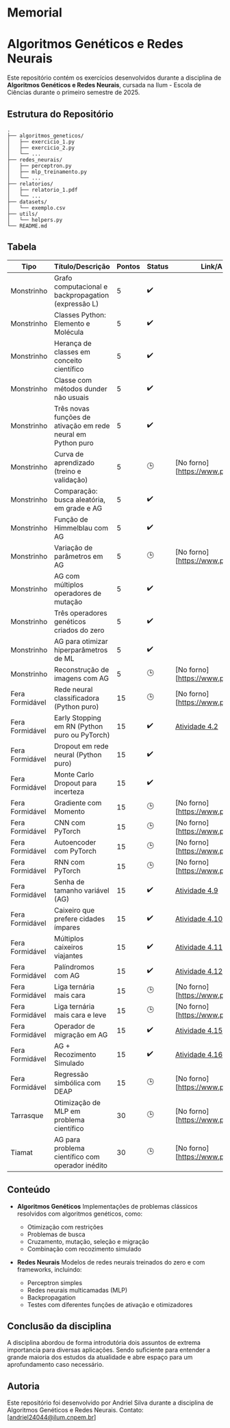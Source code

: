 # Memorial

# Algoritmos Genéticos e Redes Neurais

Este repositório contém os exercícios desenvolvidos durante a disciplina de **Algoritmos Genéticos e Redes Neurais**, cursada na Ilum - Escola de Ciências durante o primeiro semestre de 2025.

## Estrutura do Repositório

```
.
├── algoritmos_geneticos/
│   ├── exercicio_1.py
│   ├── exercicio_2.py
│   └── ...
├── redes_neurais/
│   ├── perceptron.py
│   ├── mlp_treinamento.py
│   └── ...
├── relatorios/
│   ├── relatorio_1.pdf
│   └── ...
├── datasets/
│   └── exemplo.csv
├── utils/
│   └── helpers.py
└── README.md
```
## Tabela

| Tipo             | Título/Descrição                                                          | Pontos | Status | Link/Arquivo                        |
|------------------|---------------------------------------------------------------------------|--------|--------|-------------------------------------|
| Monstrinho       | Grafo computacional e backpropagation (expressão L)                      | 5      |    ✔️    |                                     |
| Monstrinho       | Classes Python: Elemento e Molécula                                       | 5      |   ✔️     |                                     |
| Monstrinho       | Herança de classes em conceito científico                                 | 5      |    ✔️    |                                     |
| Monstrinho       | Classe com métodos dunder não usuais                                      | 5      |    ✔️    |                                     |
| Monstrinho       | Três novas funções de ativação em rede neural em Python puro              | 5      |    ✔️    |                                     |
| Monstrinho       | Curva de aprendizado (treino e validação)                                 | 5      |     🕒   |[No forno][https://www.pudim.com.br/]|
| Monstrinho       | Comparação: busca aleatória, em grade e AG                                | 5      |   ✔️     |                                     |
| Monstrinho       | Função de Himmelblau com AG                                               | 5      |     ✔️   |                                     |
| Monstrinho       | Variação de parâmetros em AG                                              | 5      |   🕒     |[No forno][https://www.pudim.com.br/]|
| Monstrinho       | AG com múltiplos operadores de mutação                                    | 5      |    ✔️    |                                     |
| Monstrinho       | Três operadores genéticos criados do zero                                 | 5      |    ✔️    |                                     |
| Monstrinho       | AG para otimizar hiperparâmetros de ML                                    | 5      |    ✔️    |                                     |
| Monstrinho       | Reconstrução de imagens com AG                                            | 5      |     🕒   |[No forno][https://www.pudim.com.br/]|
| Fera Formidável  | Rede neural classificadora (Python puro)                                  | 15     |    🕒    |[No forno][https://www.pudim.com.br/]|
| Fera Formidável  | Early Stopping em RN (Python puro ou PyTorch)                            | 15     |     ✔️   |[Atividade 4.2](https://github.com/Andriel24044/Memorial/blob/7d5fc47fad9f150d17b1261cdcfbfc36c423fcbc/Redes%20Neurais/Feras%20Formid%C3%A1veis/4.2/4.2.ipynb)|
| Fera Formidável  | Dropout em rede neural (Python puro)                                     | 15     |      ✔️  |                                     |
| Fera Formidável  | Monte Carlo Dropout para incerteza                                       | 15     |     ✔️   |                                     |
| Fera Formidável  | Gradiente com Momento                                                     | 15     |    🕒    |[No forno][https://www.pudim.com.br/]|
| Fera Formidável  | CNN com PyTorch                                                           | 15     |    🕒    |[No forno][https://www.pudim.com.br/]|
| Fera Formidável  | Autoencoder com PyTorch                                                  | 15     |     🕒   |[No forno][https://www.pudim.com.br/]|
| Fera Formidável  | RNN com PyTorch                                                           | 15     |     🕒   |[No forno][https://www.pudim.com.br/]|
| Fera Formidável  | Senha de tamanho variável (AG)                                           | 15     |    ✔️    |[Atividade 4.9](https://github.com/Andriel24044/Memorial/blob/2d3e444334174b03ee9d1c315fbae4e004e311df/Algoritmos%20Gen%C3%A9ticos/Feras%20Formid%C3%A1veis/4.9/4.9.ipynb)|
| Fera Formidável  | Caixeiro que prefere cidades ímpares                                     | 15     |     ✔️   |[Atividade 4.10](https://github.com/Andriel24044/Memorial/blob/2d3e444334174b03ee9d1c315fbae4e004e311df/Algoritmos%20Gen%C3%A9ticos/Feras%20Formid%C3%A1veis/4.10/4.10.ipynb)|
| Fera Formidável  | Múltiplos caixeiros viajantes                                             | 15     |   ✔️     |[Atividade 4.11](https://github.com/Andriel24044/Memorial/blob/2d3e444334174b03ee9d1c315fbae4e004e311df/Algoritmos%20Gen%C3%A9ticos/Feras%20Formid%C3%A1veis/4.11/4.11.ipynb)|
| Fera Formidável  | Palíndromos com AG                                                       | 15     |     ✔️   |[Atividade 4.12](https://github.com/Andriel24044/Memorial/blob/2d3e444334174b03ee9d1c315fbae4e004e311df/Algoritmos%20Gen%C3%A9ticos/Feras%20Formid%C3%A1veis/4.12/4.12.ipynb)               |
| Fera Formidável  | Liga ternária mais cara                                                  | 15     |     🕒   |[No forno][https://www.pudim.com.br/]|
| Fera Formidável  | Liga ternária mais cara e leve                                           | 15     |    🕒    |[No forno][https://www.pudim.com.br/]|
| Fera Formidável  | Operador de migração em AG                                               | 15     |     ✔️   |[Atividade 4.15](https://github.com/Andriel24044/Memorial/blob/7d5fc47fad9f150d17b1261cdcfbfc36c423fcbc/Algoritmos%20Gen%C3%A9ticos/Feras%20Formid%C3%A1veis/4.15/4.15.ipynb)|
| Fera Formidável  | AG + Recozimento Simulado                                                | 15     |     ✔️   |[Atividade 4.16](https://github.com/Andriel24044/Memorial/blob/2d3e444334174b03ee9d1c315fbae4e004e311df/Algoritmos%20Gen%C3%A9ticos/Feras%20Formid%C3%A1veis/4.16/4.16.ipynb) |
| Fera Formidável  | Regressão simbólica com DEAP                                             | 15     |     🕒   |[No forno][https://www.pudim.com.br/]|
| Tarrasque        | Otimização de MLP em problema científico                                 | 30     |      🕒  |[No forno][https://www.pudim.com.br/]|
| Tiamat           | AG para problema científico com operador inédito                         | 30     |      🕒  |[No forno][https://www.pudim.com.br/]|


## Conteúdo

* **Algoritmos Genéticos**
  Implementações de problemas clássicos resolvidos com algoritmos genéticos, como:

  * Otimização com restrições
  * Problemas de busca
  * Cruzamento, mutação, seleção e migração
  * Combinação com recozimento simulado

* **Redes Neurais**
  Modelos de redes neurais treinados do zero e com frameworks, incluindo:

  * Perceptron simples
  * Redes neurais multicamadas (MLP)
  * Backpropagation
  * Testes com diferentes funções de ativação e otimizadores
    
## Conclusão da disciplina
A disciplina abordou de forma introdutória dois assuntos de extrema importancia para diversas aplicações. Sendo suficiente para entender a grande maioria dos estudos da atualidade e abre espaço para um aprofundamento caso necessário.

## Autoria

Este repositório foi desenvolvido por Andriel Silva durante a disciplina de Algoritmos Genéticos e Redes Neurais.
Contato: \[[andriel24044@ilum.cnpem.br](mailto:andriel24044@ilum.cnpem.br)]
